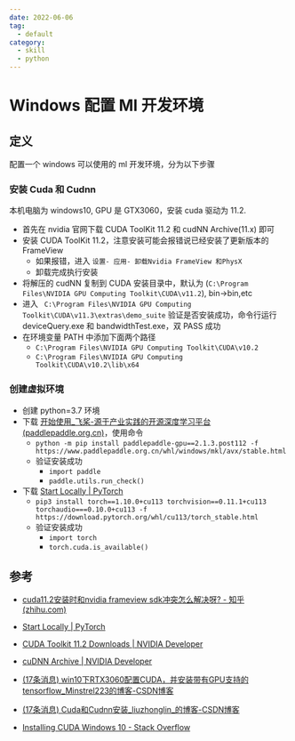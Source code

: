 ```yaml
---
date: 2022-06-06
tag:
  - default
category:
  - skill
  - python
---
```



# Windows 配置 Ml 开发环境


## 定义

配置一个 windows 可以使用的 ml 开发环境，分为以下步骤

### 安装 Cuda 和 Cudnn

本机电脑为 windows10, GPU 是 GTX3060，安装 cuda 驱动为 11.2.

- 首先在 nvidia 官网下载 CUDA ToolKit 11.2 和 cudNN Archive(11.x) 即可
- 安装 CUDA ToolKit 11.2，注意安装可能会报错说已经安装了更新版本的 FrameView
  - 如果报错，进入 `设置- 应用- 卸载Nvidia FrameView 和PhysX`
  - 卸载完成执行安装
- 将解压的 cudNN 复制到 CUDA 安装目录中，默认为 (`C:\Program Files\NVIDIA GPU Computing Toolkit\CUDA\v11.2`), bin->bin,etc
- 进入 ` C:\Program Files\NVIDIA GPU Computing Toolkit\CUDA\v11.3\extras\demo_suite` 验证是否安装成功，命令行运行 deviceQuery.exe 和 bandwidthTest.exe，双 PASS 成功
- 在环境变量 PATH 中添加下面两个路径
  - `C:\Program Files\NVIDIA GPU Computing Toolkit\CUDA\v10.2`
  - `C:\Program Files\NVIDIA GPU Computing Toolkit\CUDA\v10.2\lib\x64`

### 创建虚拟环境

- 创建 python=3.7 环境
- 下载 [开始使用_飞桨-源于产业实践的开源深度学习平台 (paddlepaddle.org.cn)](https://www.paddlepaddle.org.cn/install/quick?docurl=/documentation/docs/zh/install/pip/windows-pip.html#old-version-anchor-9-三、验证安装)，使用命令
  - `python -m pip install paddlepaddle-gpu==2.1.3.post112 -f https://www.paddlepaddle.org.cn/whl/windows/mkl/avx/stable.html`
  - 验证安装成功
	- `import paddle`
	- `paddle.utils.run_check()`
- 下载 [Start Locally | PyTorch](https://pytorch.org/get-started/locally/)
  - `pip3 install torch==1.10.0+cu113 torchvision==0.11.1+cu113 torchaudio===0.10.0+cu113 -f https://download.pytorch.org/whl/cu113/torch_stable.html`
  - 验证安装成功
	- `import torch`
	- `torch.cuda.is_available()`

## 参考

- [cuda11.2安装时和nvidia frameview sdk冲突怎么解决呀? - 知乎 (zhihu.com)](https://www.zhihu.com/question/445815509)

- [Start Locally | PyTorch](https://pytorch.org/get-started/locally/)

- [CUDA Toolkit 11.2 Downloads | NVIDIA Developer](https://developer.nvidia.com/cuda-11.2.0-download-archive?target_os=Windows&target_arch=x86_64&target_version=10&target_type=exelocal)
- [cuDNN Archive | NVIDIA Developer](https://developer.nvidia.com/rdp/cudnn-archive#a-collapse822-114)

- [(17条消息) win10下RTX3060配置CUDA，并安装带有GPU支持的tensorflow_Minstrel223的博客-CSDN博客](https://blog.csdn.net/Minstrel223/article/details/117811597)

- [(17条消息) Cuda和Cudnn安装_liuzhonglin_的博客-CSDN博客](https://blog.csdn.net/weixin_43082343/article/details/119043543)

- [Installing CUDA Windows 10 - Stack Overflow](https://stackoverflow.com/questions/65925387/installing-cuda-windows-10)
